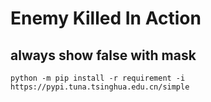 # Enemy Killed In Action

## always show false with mask


`python -m pip install -r requirement -i https://pypi.tuna.tsinghua.edu.cn/simple`